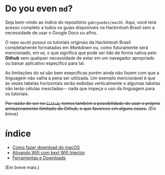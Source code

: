 # Do you even `md`?

Seja bem-vindo ao índice do repositório `gabrguedes/macOS`. Aqui, você terá acesso completo a todos os guias disponíveis na Hackintosh Brasil sem a necessidade de usar o Google Docs ou afins.

O _repo_ `macOS` possui os tutoriais originais da Hackintosh Brasil completamente formatados em _Markdown_ ou, como futuramente será mencionado, em `md`, o que significa que pode ser lido de forma nativa pelo **Github** sem qualquer necessidade de estar em um navegador apropriado ou baixar aplicativo espeçifico para tal.

As limitações do `md` são bem esepcíficas porém ainda não fazem com que a linguagem não valha a pena ser utilizada. Um exemplo mencionável é que às vezes tabelas horizontais serão exibidas verticalmente e algumas tabelas não terão células mescladas-- nada que impeça o uso da linguagem para os tutoriais.

~~Por razão de ser no `Github`, temos também a possibilidade de usar o próprio armazenamento ilimitado do Github, o que favorece em alguns casos.~~ _(Em breve)_

# índice

- [Como fazer download do macOS](DownloadmacOS.md)
- [Ativando Wifi com kext Wifi Injector](ComoAtivarAtheros.md)
- [Ferramentas e Downloads](FerramentaseDownloads.md)

(Em breve mais.)
